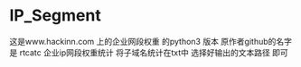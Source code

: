 # IP_Segment
这是www.hackinn.com 上的企业网段权重 的python3 版本 原作者github的名字是 rtcatc
企业ip网段权重统计 将子域名统计在txt中 
选择好输出的文本路径 即可 

